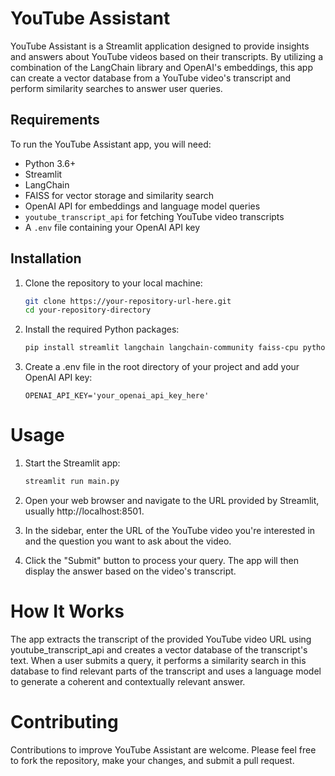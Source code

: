 # YouTube Assistant

YouTube Assistant is a Streamlit application designed to provide insights and answers about YouTube videos based on their transcripts. By utilizing a combination of the LangChain library and OpenAI's embeddings, this app can create a vector database from a YouTube video's transcript and perform similarity searches to answer user queries.

## Requirements

To run the YouTube Assistant app, you will need:

- Python 3.6+
- Streamlit
- LangChain
- FAISS for vector storage and similarity search
- OpenAI API for embeddings and language model queries
- `youtube_transcript_api` for fetching YouTube video transcripts
- A `.env` file containing your OpenAI API key

## Installation

1. Clone the repository to your local machine:

   ```sh
   git clone https://your-repository-url-here.git
   cd your-repository-directory
   ```

2. Install the required Python packages:

    ```sh
    pip install streamlit langchain langchain-community faiss-cpu python-dotenv openai youtube_transcript_api


3. Create a .env file in the root directory of your project and add your OpenAI API key:

    ```
    OPENAI_API_KEY='your_openai_api_key_here'
    ```
# Usage

1. Start the Streamlit app:

    ```sh
    streamlit run main.py
    ```

2. Open your web browser and navigate to the URL provided by Streamlit, usually http://localhost:8501.

3. In the sidebar, enter the URL of the YouTube video you're interested in and the question you want to ask about the video.

4. Click the "Submit" button to process your query. The app will then display the answer based on the video's transcript.

# How It Works

The app extracts the transcript of the provided YouTube video URL using youtube_transcript_api and creates a vector database of the transcript's text. When a user submits a query, it performs a similarity search in this database to find relevant parts of the transcript and uses a language model to generate a coherent and contextually relevant answer.

# Contributing

Contributions to improve YouTube Assistant are welcome. Please feel free to fork the repository, make your changes, and submit a pull request.

